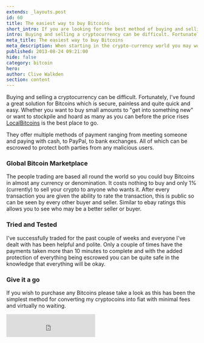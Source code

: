```yaml
---
extends: _layouts.post
id: 60
title: The easiest way to buy Bitcoins
short_intro: If you are looking for the best method of buying and selling cryptocoins I think i've found it!
intro: Buying and selling a cryptocurrency can be difficult. Fortunately, I've found a great solution for Bitcoins which is secure, painless and quite quick and easy. Whether you want to buy small amounts to
meta_title: The easiest way to buy Bitcoins
meta_description: When starting in the crypto-currency world you may wonder which is the best method of buying and selling Bitcoins
published: 2013-08-24 09:21:00
hide: false
category: bitcoin
hero:
author: Clive Walkden
section: content
---
```


Buying and selling a cryptocurrency can be difficult. Fortunately, I&#39;ve found a great solution for Bitcoins which is secure, painless and quite quick and easy. Whether you want to buy small amounts to &quot;get into something new&quot; or want to stockpile and hoard as many as you can before the price rises <a href="https://localbitcoins.com?ch=7zj" rel="nofollow" target="_blank">LocalBitcoins</a> is the best place to go.

They offer multiple methods of payment ranging from meeting someone and paying with cash, to PayPal, to bank exchanges. All of which can be escrowed to protect both parties from any malicious users.

### Global Bitcoin Marketplace

The people trading are based all round the world so you could buy Bitcoins in almost any currency or denomination. It costs nothing to buy and only 1% (currently) to sell your crypto to anyone who wants it. After every transaction you are given the ability to rate the transaction, this is public so can be seen by every other buyer and seller. Similar to ebay ratings this allows you to see who may be a better seller or buyer.

### Tried and Tested

I've successfully traded for the past couple of weeks and everyone I&#39;ve dealt with has been helpful and polite. Only a couple of times have the payments taken more than 10 minutes to complete and with the added protection of everything being escrowed you can be quite safe in the knowledge that everything will be okay.

### Give it a go

If you wish to purchase any Bitcoins please take a look as this has been the simplest method for converting my cryptocoins into fiat with minimal fees and virtually no waiting.

<iframe allowtransparency="true" frameborder="0" height="60" hspace="0" marginheight="0" marginwidth="0" scrolling="no" src="https://localbitcoins.com/ad-embed/24243/half-banner" vspace="0" width="234" wmstxlmco=""></iframe>
